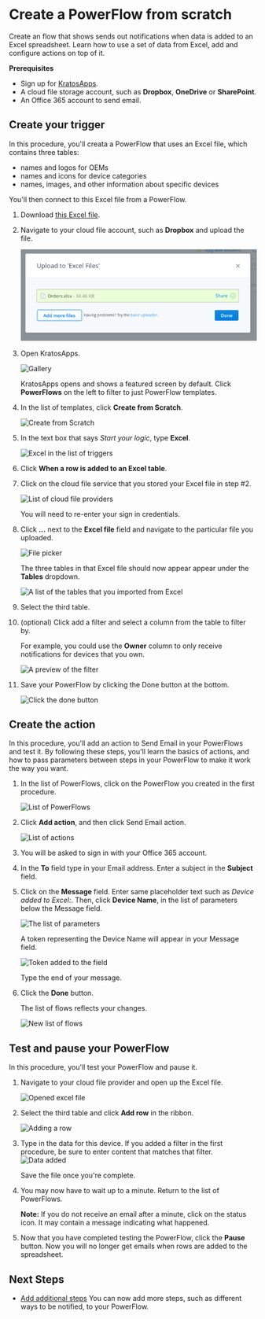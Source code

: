 <properties
	pageTitle="KratosApps tutorial: Create a PowerFlow from scratch"
	description="Create an app from scratch by importing a set of sample data, filtering the data, adding items to a custom list, specifying a quantity for each item, and calculating the total cost."
	services="kratosapps"
	authors="stepsic-microsoft-com"
 />

# Create a PowerFlow from scratch #
Create an flow that shows sends out notifications when data is added to an Excel spreadsheet. Learn how to use a set of data from Excel, add and configure actions on top of it.

**Prerequisites**

- Sign up for [KratosApps](https://www.kratosapps.com/).
- A cloud file storage account, such as **Dropbox**, **OneDrive** or **SharePoint**.
- An Office 365 account to send email.

## Create your trigger
In this procedure, you'll creata a PowerFlow that uses an Excel file, which contains three tables:

- names and logos for OEMs
- names and icons for device categories
- names, images, and other information about specific devices

You'll then connect to this Excel file from a PowerFlow.

1. Download [this Excel file]().

2. Navigate to your cloud file account, such as **Dropbox** and upload the file. 

	![Uploading file](./media/kratosapps-tutorial-blankpowerflow/uploading.png)

2. Open KratosApps.

	![Gallery](./media/kratosapps-tutorial-powerflow/gallery.png)

	KratosApps opens and shows a featured screen by default. Click **PowerFlows** on the left to filter to just PowerFlow templates. 

3. In the list of templates, click **Create from Scratch**.

	![Create from Scratch](./media/kratosapps-tutorial-powerflow/scratch.png)

4. In the text box that says *Start your logic*, type **Excel**.

	![Excel in the list of triggers](./media/kratosapps-tutorial-powerflow/add-excel-data.png)

4. Click **When a row is added to an Excel table**.

5. Click on the cloud file service that you stored your Excel file in step #2.

	![List of cloud file providers](./media/kratosapps-tutorial-powerflow/listproviders.png)

	You will need to re-enter your sign in credentials. 

6. Click **...** next to the **Excel file** field and navigate to the particular file you uploaded.

	![File picker](./media/kratosapps-tutorial-powerflow/select-file.png)

	The three tables in that Excel file should now appear appear under the **Tables** dropdown.

	![A list of the tables that you imported from Excel](./media/kratosapps-tutorial-powerflow/list-table.png)

7. Select the third table.

8. (optional) Click add a filter and select a column from the table to filter by.

	For example, you could use the **Owner** column to only receive notifications for devices that you own.

	![A preview of the filter](./media/kratosapps-tutorial-powerflow/filter.png)

7. Save your PowerFlow by clicking the Done button at the bottom.

	![Click the done button](./media/kratosapps-tutorial-powerflow/done.png)

## Create the action ##
In this procedure, you'll add an action to Send Email in your PowerFlows and test it. By following these steps, you'll learn the basics of actions, and how to pass parameters between steps in your PowerFlow to make it work the way you want.

1. In the list of PowerFlows, click on the PowerFlow you created in the first procedure. 

	![List of PowerFlows](./media/kratosapps-tutorial-powerflow/list.png)

2. Click **Add action**, and then click Send Email action.

	![List of actions](./media/kratosapps-tutorial-powerflow/addaction.png)

3. You will be asked to sign in with your Office 365 account. 

4. In the **To** field type in your Email address. Enter a subject in the **Subject** field.

5. Click on the **Message** field. Enter same placeholder text such as *Device added to Excel:*. Then, click **Device Name**, in the list of parameters below the Message field. 

	![The list of parameters](./media/kratosapps-tutorial-powerflow/listfields.png)

	A token representing the Device Name will appear in your Message field.

	![Token added to the field](./media/kratosapps-tutorial-powerflow/message-token.png)

	Type the end of your message. 

4. Click the **Done** button.

	The list of flows reflects your changes.

	![New list of flows](./media/kratosapps-tutorial-powerflow/newlist.png)
	
## Test and pause your PowerFlow ##
In this procedure, you'll test your PowerFlow and pause it. 

1. Navigate to your cloud file provider and open up the Excel file.

	![Opened excel file](./media/kratosapps-tutorial-powerflow/openfile.png)

2. Select the third table and click **Add row** in the ribbon. 

	![Adding a row](./media/kratosapps-tutorial-powerflow/addrow.png)

3. Type in the data for this device. If you added a filter in the first procedure, be sure to enter content that matches that filter. 
	![Data added](./media/kratosapps-tutorial-powerflow/filldata.png)

	Save the file once you're complete.

4. You may now have to wait up to a minute. Return to the list of PowerFlows.

	**Note:** If you do not receive an email after a minute, click on the status icon. It may contain a message indicating what happened.

5. Now that you have completed testing the PowerFlow, click the **Pause** button. Now you will no longer get emails when rows are added to the spreadsheet. 

	
## Next Steps ##

- [Add additional steps]() You can now add more steps, such as different ways to be notified, to your PowerFlow.
